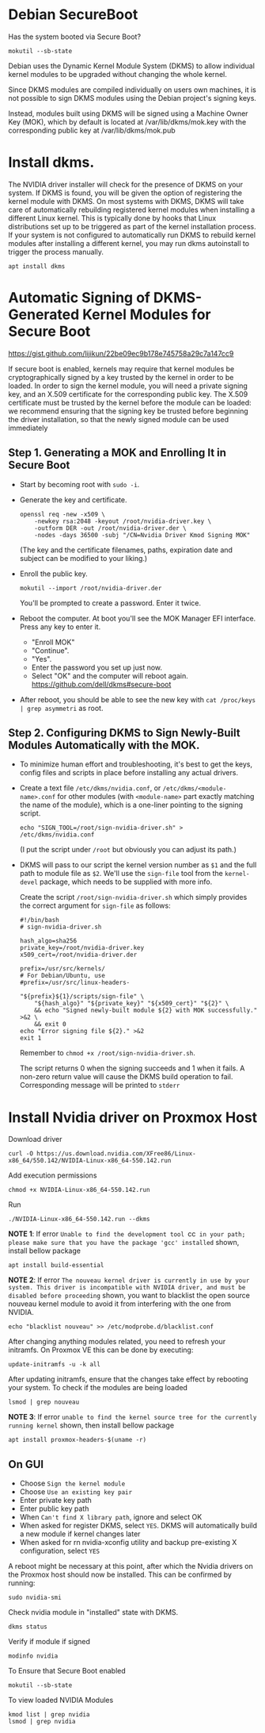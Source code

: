 # Debian SecureBoot
Has the system booted via Secure Boot?
```
mokutil --sb-state
```
Debian uses the Dynamic Kernel Module System (DKMS) to allow individual kernel modules to be upgraded without changing the whole kernel.

Since DKMS modules are compiled individually on users own machines, it is not possible to sign DKMS modules using the Debian project's signing keys.

Instead, modules built using DKMS will be signed using a Machine Owner Key (MOK), which by default is located at /var/lib/dkms/mok.key with the corresponding public key at /var/lib/dkms/mok.pub

# Install dkms.
The NVIDIA driver installer will check for the presence of DKMS on your system. If DKMS is found, you will be given the option of registering the kernel module with DKMS. On most systems with DKMS, DKMS will take care of automatically rebuilding registered kernel modules when installing a different Linux kernel. This is typically done by hooks that Linux distributions set up to be triggered as part of the kernel installation process. If your system is not configured to automatically run DKMS to rebuild kernel modules after installing a different kernel, you may run dkms autoinstall to trigger the process manually.
```
apt install dkms

```
# Automatic Signing of DKMS-Generated Kernel Modules for Secure Boot
https://gist.github.com/lijikun/22be09ec9b178e745758a29c7a147cc9

If secure boot is enabled, kernels may require that kernel modules be cryptographically signed by a key trusted by the kernel in order to be loaded.
In order to sign the kernel module, you will need a private signing key, and an X.509 certificate for the corresponding public key. The X.509 certificate must be trusted by the kernel before the module can be loaded: we recommend ensuring that the signing key be trusted before beginning the driver installation, so that the newly signed module can be used immediately
## Step 1. Generating a MOK and Enrolling It in Secure Boot
- Start by becoming root with `sudo -i`.

- Generate the key and certificate.

      openssl req -new -x509 \
          -newkey rsa:2048 -keyout /root/nvidia-driver.key \
          -outform DER -out /root/nvidia-driver.der \
          -nodes -days 36500 -subj "/CN=Nvidia Driver Kmod Signing MOK"
          
  (The key and the certificate filenames, paths, expiration date and subject can be modified to your liking.)

- Enroll the public key.

      mokutil --import /root/nvidia-driver.der

    You'll be prompted to create a password. Enter it twice.

- Reboot the computer. At boot you'll see the MOK Manager EFI interface. Press any key to enter it.
  - "Enroll MOK"
  - "Continue".
  - "Yes". 
  - Enter the password you set up just now. 
  - Select "OK" and the computer will reboot again.
https://github.com/dell/dkms#secure-boot

- After reboot, you should be able to see the new key with `cat /proc/keys | grep asymmetri` as root.

## Step 2. Configuring DKMS to Sign Newly-Built Modules Automatically with the MOK.
- To minimize human effort and troubleshooting, it's best to get the keys, config files and scripts in place before installing any actual drivers.

- Create a text file `/etc/dkms/nvidia.conf`, or `/etc/dkms/<module-name>.conf` for other modules (with `<module-name>` part exactly matching the name of the module), which is a one-liner pointing to the signing script.

      echo "SIGN_TOOL=/root/sign-nvidia-driver.sh" > /etc/dkms/nvidia.conf
      
  (I put the script under `/root` but obviously you can adjust its path.)

- DKMS will pass to our script the kernel version number as `$1` and the full path to module file as `$2`. We'll use the `sign-file` tool from the `kernel-devel` package, which needs to be supplied with more info. 

    Create the script `/root/sign-nvidia-driver.sh` which simply provides the correct argument for `sign-file` as follows:

      #!/bin/bash
      # sign-nvidia-driver.sh
      
      hash_algo=sha256
      private_key=/root/nvidia-driver.key
      x509_cert=/root/nvidia-driver.der
      
      prefix=/usr/src/kernels/
      # For Debian/Ubuntu, use
      #prefix=/usr/src/linux-headers-
      
      "${prefix}${1}/scripts/sign-file" \
          "${hash_algo}" "${private_key}" "${x509_cert}" "${2}" \
          && echo "Signed newly-built module ${2} with MOK successfully." >&2 \
          && exit 0
      echo "Error signing file ${2}." >&2
      exit 1

    Remember to `chmod +x /root/sign-nvidia-driver.sh`.
    
    The script returns 0 when the signing succeeds and 1 when it fails. A non-zero return value will cause the DKMS build operation to fail. Corresponding message will be printed to `stderr`

# Install Nvidia driver on Proxmox Host
Download driver
```
curl -O https://us.download.nvidia.com/XFree86/Linux-x86_64/550.142/NVIDIA-Linux-x86_64-550.142.run
```
Add execution permissions
```
chmod +x NVIDIA-Linux-x86_64-550.142.run
```
Run
```
./NVIDIA-Linux-x86_64-550.142.run --dkms
```
**NOTE 1**: If error `Unable to find the development tool `cc` in your path; please make sure that you have the package 'gcc' installed` shown, install bellow package
```
apt install build-essential 
```
**NOTE 2**: If error `The nouveau kernel driver is currently in use by your system. This driver is incompatible with NVIDIA driver, and must be disabled before proceeding` shown, you want to blacklist the open source nouveau kernel module to avoid it from interfering with the one from NVIDIA.
```
echo "blacklist nouveau" >> /etc/modprobe.d/blacklist.conf
```
After changing anything modules related, you need to refresh your initramfs. On Proxmox VE this can be done by executing:
```
update-initramfs -u -k all
```
After updating initramfs, ensure that the changes take effect by rebooting your system.
To check if the modules are being loaded
```
lsmod | grep nouveau
```
**NOTE 3**: If error `unable to find the kernel source tree for the currently running kernel` shown, then install bellow package
```
apt install proxmox-headers-$(uname -r)
```

## On GUI
- Choose `Sign the kernel module`
- Choose `Use an existing key pair`
- Enter private key path
- Enter public key path
- When `Can't find X library path`, ignore and select OK
- When asked for register DKMS, select `YES`. DKMS will automatically build a new module if kernel changes later
- When asked for rn nvidia-xconfig utility and backup pre-existing X configuration, select `YES`

A reboot might be necessary at this point, after which the Nvidia drivers on the Proxmox host should now be installed. This can be confirmed by running:

    sudo nvidia-smi

Check nvidia module in "installed" state with DKMS. 
    
    dkms status

Verify if module if signed

    modinfo nvidia

To Ensure that Secure Boot enabled

    mokutil --sb-state

To view loaded NVIDIA Modules

    kmod list | grep nvidia
    lsmod | grep nvidia